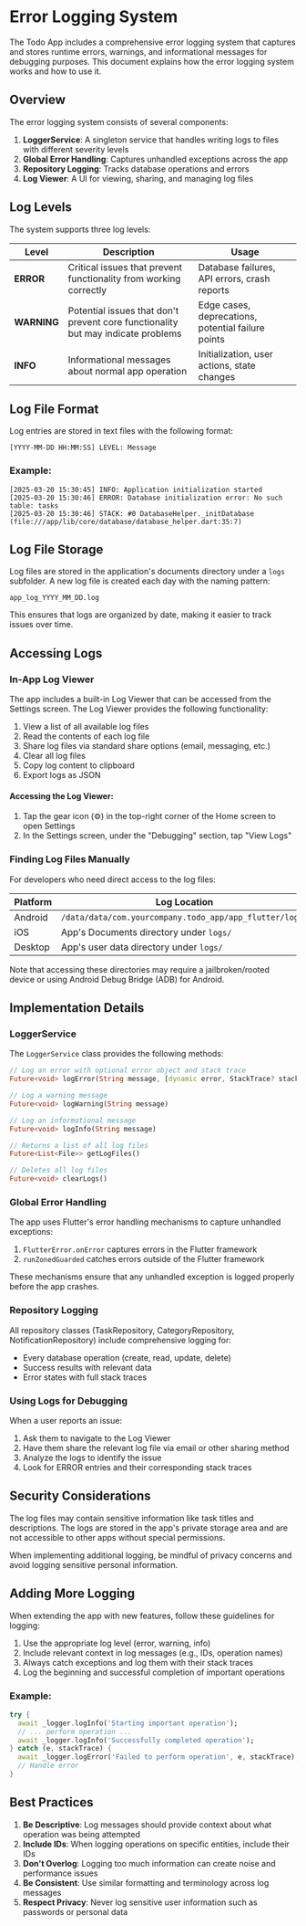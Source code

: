 # Error Logging System

The Todo App includes a comprehensive error logging system that captures and stores runtime errors, warnings, and informational messages for debugging purposes. This document explains how the error logging system works and how to use it.

## Overview

The error logging system consists of several components:

1. **LoggerService**: A singleton service that handles writing logs to files with different severity levels
2. **Global Error Handling**: Captures unhandled exceptions across the app
3. **Repository Logging**: Tracks database operations and errors
4. **Log Viewer**: A UI for viewing, sharing, and managing log files

## Log Levels

The system supports three log levels:

| Level | Description | Usage |
|-------|-------------|-------|
| **ERROR** | Critical issues that prevent functionality from working correctly | Database failures, API errors, crash reports |
| **WARNING** | Potential issues that don't prevent core functionality but may indicate problems | Edge cases, deprecations, potential failure points |
| **INFO** | Informational messages about normal app operation | Initialization, user actions, state changes |

## Log File Format

Log entries are stored in text files with the following format:

```
[YYYY-MM-DD HH:MM:SS] LEVEL: Message
```

### Example:
```
[2025-03-20 15:30:45] INFO: Application initialization started
[2025-03-20 15:30:46] ERROR: Database initialization error: No such table: tasks
[2025-03-20 15:30:46] STACK: #0 DatabaseHelper._initDatabase (file:///app/lib/core/database/database_helper.dart:35:7)
```

## Log File Storage

Log files are stored in the application's documents directory under a `logs` subfolder. A new log file is created each day with the naming pattern:

```
app_log_YYYY_MM_DD.log
```

This ensures that logs are organized by date, making it easier to track issues over time.

## Accessing Logs

### In-App Log Viewer

The app includes a built-in Log Viewer that can be accessed from the Settings screen. The Log Viewer provides the following functionality:

1. View a list of all available log files
2. Read the contents of each log file
3. Share log files via standard share options (email, messaging, etc.)
4. Clear all log files
5. Copy log content to clipboard
6. Export logs as JSON

#### Accessing the Log Viewer:
1. Tap the gear icon (⚙️) in the top-right corner of the Home screen to open Settings
2. In the Settings screen, under the "Debugging" section, tap "View Logs"

### Finding Log Files Manually

For developers who need direct access to the log files:

| Platform | Log Location |
|----------|--------------|
| Android | `/data/data/com.yourcompany.todo_app/app_flutter/logs/` |
| iOS | App's Documents directory under `logs/` |
| Desktop | App's user data directory under `logs/` |

Note that accessing these directories may require a jailbroken/rooted device or using Android Debug Bridge (ADB) for Android.

## Implementation Details

### LoggerService

The `LoggerService` class provides the following methods:

```dart
// Log an error with optional error object and stack trace
Future<void> logError(String message, [dynamic error, StackTrace? stackTrace])

// Log a warning message
Future<void> logWarning(String message)

// Log an informational message
Future<void> logInfo(String message)

// Returns a list of all log files
Future<List<File>> getLogFiles()

// Deletes all log files
Future<void> clearLogs()
```

### Global Error Handling

The app uses Flutter's error handling mechanisms to capture unhandled exceptions:

1. `FlutterError.onError` captures errors in the Flutter framework
2. `runZonedGuarded` catches errors outside of the Flutter framework

These mechanisms ensure that any unhandled exception is logged properly before the app crashes.

### Repository Logging

All repository classes (TaskRepository, CategoryRepository, NotificationRepository) include comprehensive logging for:

- Every database operation (create, read, update, delete)
- Success results with relevant data
- Error states with full stack traces

### Using Logs for Debugging

When a user reports an issue:

1. Ask them to navigate to the Log Viewer
2. Have them share the relevant log file via email or other sharing method
3. Analyze the logs to identify the issue
4. Look for ERROR entries and their corresponding stack traces

## Security Considerations

The log files may contain sensitive information like task titles and descriptions. The logs are stored in the app's private storage area and are not accessible to other apps without special permissions.

When implementing additional logging, be mindful of privacy concerns and avoid logging sensitive personal information.

## Adding More Logging

When extending the app with new features, follow these guidelines for logging:

1. Use the appropriate log level (error, warning, info)
2. Include relevant context in log messages (e.g., IDs, operation names)
3. Always catch exceptions and log them with their stack traces
4. Log the beginning and successful completion of important operations

### Example:

```dart
try {
  await _logger.logInfo('Starting important operation');
  // ... perform operation ...
  await _logger.logInfo('Successfully completed operation');
} catch (e, stackTrace) {
  await _logger.logError('Failed to perform operation', e, stackTrace);
  // Handle error
}
```

## Best Practices

1. **Be Descriptive**: Log messages should provide context about what operation was being attempted
2. **Include IDs**: When logging operations on specific entities, include their IDs
3. **Don't Overlog**: Logging too much information can create noise and performance issues
4. **Be Consistent**: Use similar formatting and terminology across log messages
5. **Respect Privacy**: Never log sensitive user information such as passwords or personal data